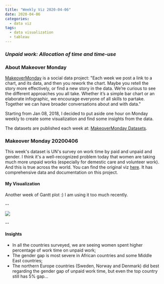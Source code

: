```yaml
---
title: "Weekly Viz 2020-04-06"
date: 2020-04-06
categories:
  - data viz
tags:
  - data visualization
  - tableau
---
```


### *Unpaid work: Allocation of time and time-use*


### About Makeover Monday

[MakeoverMonday](http://www.makeovermonday.co.uk/) is a social data project:
"Each week we post a link to a chart, and its data, and then you rework the chart.
Maybe you retell the story more effectively, or find a new story in the data.
We’re curious to see the different approaches you all take. Whether it’s a simple bar chart or an elaborate infographic, we encourage everyone of all skills to partake.
Together we can have broader conversations about and with data."

Starting from Jan 08, 2018, I decided to put aside one hour on Monday weekly to create some visualization and find some insights from the data.

The datasets are published each week at: [MakeoverMonday Datasets](http://www.makeovermonday.co.uk/data/).

### Makeover Monday 20200406

This week's dataset is UN's survey on work time by paid and unpaid and gender. I think it's a well-recognized problem today that women are taking much more unpaid works (especially for demestic care and volunteer work). And this is true across the world. You can find the original viz [here](https://unstats.un.org/unsd/gender/timeuse/index.html). It has comprehensive data and documentation on this project.  

#### My Visualization

Another week of Gantt plot :) I am using it too much recently.  

--  

<div class='tableauPlaceholder' id='viz1586224822216' style='position: relative'>
<noscript><a href='#'>
  <img alt=' ' src='https:&#47;&#47;public.tableau.com&#47;static&#47;images&#47;Ma&#47;MakeOverMonday2020406UnpaidWorkHourbyGender&#47;UnpaidWorkHourbyGender&#47;1_rss.png' style='border: none' />
</a></noscript>
<object class='tableauViz'  style='display:none;'>
  <param name='host_url' value='https%3A%2F%2Fpublic.tableau.com%2F' />
  <param name='embed_code_version' value='3' />
  <param name='site_root' value='' />
  <param name='name' value='MakeOverMonday2020406UnpaidWorkHourbyGender&#47;UnpaidWorkHourbyGender' />
  <param name='tabs' value='no' />
  <param name='toolbar' value='yes' />
  <param name='static_image' value='https:&#47;&#47;public.tableau.com&#47;static&#47;images&#47;Ma&#47;MakeOverMonday2020406UnpaidWorkHourbyGender&#47;UnpaidWorkHourbyGender&#47;1.png' /> 
  <param name='animate_transition' value='yes' />
  <param name='display_static_image' value='yes' />
  <param name='display_spinner' value='yes' />
  <param name='display_overlay' value='yes' />
  <param name='display_count' value='yes' />
</object></div>             
<script type='text/javascript'>   
  var divElement = document.getElementById('viz1586224822216');    
  var vizElement = divElement.getElementsByTagName('object')[0];        
  if ( divElement.offsetWidth > 800 ) { vizElement.style.width='800px';vizElement.style.height='827px';} else if ( divElement.offsetWidth > 500 ) { vizElement.style.width='800px';vizElement.style.height='827px';} else { vizElement.style.width='100%';vizElement.style.height='727px';}          
  var scriptElement = document.createElement('script');              
  scriptElement.src = 'https://public.tableau.com/javascripts/api/viz_v1.js';               
  vizElement.parentNode.insertBefore(scriptElement, vizElement);                
</script>
  
  
--  

#### Insights
* In all the countries surveyed, we are seeing women spent higher percentage of work time on unpaid work;  
* The gender gap is most severe in African countries and some Middle East countries;  
* The northern Europe countries (Sweden, Norway and Denmark) did best regarding the gender gap of unpaid work time, but even the top country still has 5% gap...  

